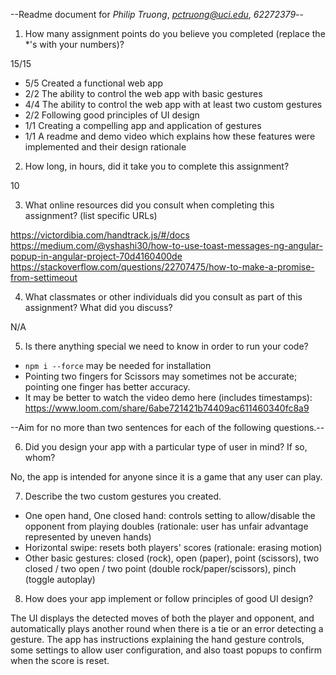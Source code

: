 --Readme document for *Philip Truong*, *pctruong@uci.edu*, *62272379*--

1. How many assignment points do you believe you completed (replace the *'s with your numbers)?

15/15
- 5/5 Created a functional web app
- 2/2 The ability to control the web app with basic gestures
- 4/4 The ability to control the web app with at least two custom gestures
- 2/2 Following good principles of UI design
- 1/1 Creating a compelling app and application of gestures
- 1/1 A readme and demo video which explains how these features were implemented and their design rationale

2. How long, in hours, did it take you to complete this assignment?

10


3. What online resources did you consult when completing this assignment? (list specific URLs)

https://victordibia.com/handtrack.js/#/docs
https://medium.com/@yshashi30/how-to-use-toast-messages-ng-angular-popup-in-angular-project-70d4160400de
https://stackoverflow.com/questions/22707475/how-to-make-a-promise-from-settimeout


4. What classmates or other individuals did you consult as part of this assignment? What did you discuss?

N/A


5. Is there anything special we need to know in order to run your code?

- ```npm i --force``` may be needed for installation
- Pointing two fingers for Scissors may sometimes not be accurate; pointing one finger has better accuracy.
- It may be better to watch the video demo here (includes timestamps): https://www.loom.com/share/6abe721421b74409ac611460340fc8a9


--Aim for no more than two sentences for each of the following questions.--


6. Did you design your app with a particular type of user in mind? If so, whom?

No, the app is intended for anyone since it is a game that any user can play.


7. Describe the two custom gestures you created.
- One open hand, One closed hand: controls setting to allow/disable the opponent from playing doubles (rationale: user has unfair advantage represented by uneven hands)
- Horizontal swipe: resets both players' scores (rationale: erasing motion)
- Other basic gestures: closed (rock), open (paper), point (scissors), two closed / two open / two point (double rock/paper/scissors), pinch (toggle autoplay)


8. How does your app implement or follow principles of good UI design?

The UI displays the detected moves of both the player and opponent, and automatically plays another round when there is a tie or an error detecting a gesture. The app has instructions explaining the hand gesture controls, some settings to allow user configuration, and also toast popups to confirm when the score is reset.
